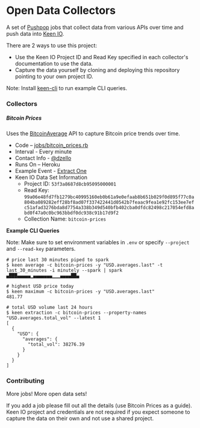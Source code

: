 # Open Data Collectors

A set of [Pushpop](https://github.com/pushpop-project/pushpop) jobs that collect data from various APIs over time and push data into [Keen IO](https://keen.io).

There are 2 ways to use this project:

+ Use the Keen IO Project ID and Read Key specified in each collector's documentation to use the data.
+ Capture the data yourself by cloning and deploying this repository pointing to your own project ID.

Note: Install [keen-cli](https://github.com/keenlabs/keen-cli) to run example CLI queries.

### Collectors

##### Bitcoin Prices

Uses the [BitcoinAverage](https://api.bitcoinaverage.com) API to capture Bitcoin
price trends over time.

+ Code – [jobs/bitcoin_prices.rb](jobs/bitcoin_prices_job.rb)
+ Interval - Every minute
+ Contact Info - [@dzello](https://twitter.com/dzello)
+ Runs On – Heroku
+ Example Event - [Extract One](https://api.keen.io/3.0/projects/53f3a8687d8cb95095000001/queries/extraction?latest=1&event_collection=bitcoin-prices&api_key=99a06e48fd7fb1279bc40995160eb0b61a9e0efaab8b651b029f0d895f77c0a804ba089282eff28bf8ad07f337422441d0542b7feaac9fea1e92fc153ee7efc51afad3276bda8d7754a338b349d540bfb402cba0dfdc82498c217054efd8abd0f47a0c0bc963bbdf0dc938c91b17d9f2)
+ Keen IO Data Set Information
  + Project ID: `53f3a8687d8cb95095000001`
  + Read Key: `99a06e48fd7fb1279bc40995160eb0b61a9e0efaab8b651b029f0d895f77c0a804ba089282eff28bf8ad07f337422441d0542b7feaac9fea1e92fc153ee7efc51afad3276bda8d7754a338b349d540bfb402cba0dfdc82498c217054efd8abd0f47a0c0bc963bbdf0dc938c91b17d9f2`
  + Collection Name: `bitcoin-prices`

**Example CLI Queries**

Note: Make sure to set environment variables in `.env` or specify `--project` and `--read-key` parameters.

```
# price last 30 minutes piped to spark
$ keen average -c bitcoin-prices -y "USD.averages.last" -t last_30_minutes -i minutely --spark | spark
▄███▄▄▄▄▄▁▄▄▄▄▄▄▄▁▁▁▄▄▄▄██▄

# highest USD price today
$ keen maximum -c bitcoin-prices -y "USD.averages.last"
481.77

# total USD volume last 24 hours
$ keen extraction -c bitcoin-prices --property-names "USD.averages.total_vol" --latest 1
[
  {
    "USD": {
      "averages": {
        "total_vol": 38276.39
      }
    }
  }
]
```

### Contributing

More jobs! More open data sets!

If you add a job please fill out all the details (use Bitcoin Prices as a guide).
Keen IO project and credentials are not required if you expect someone to capture
the data on their own and not use a shared project.
